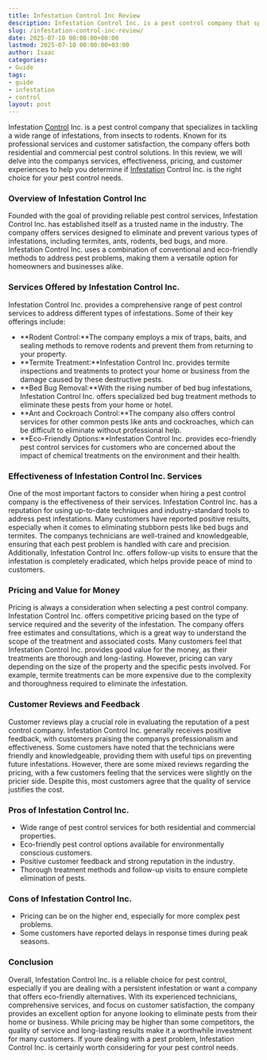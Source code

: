 ```yaml
---
title: Infestation Control Inc Review
description: Infestation Control Inc. is a pest control company that specializes in tackling a wide range of infestations, from insects to rodents.
slug: /infestation-control-inc-review/
date: 2025-07-10 00:00:00+00:00
lastmod: 2025-07-10 00:00:00+03:00
author: Isaac
categories:
- Guide
tags:
- guide
- infestation
- control
layout: post
---
```

Infestation [Control](https://pestpolicy.com/rodent-control-in-puyallup/) Inc. is a pest control company that specializes in tackling a wide range of infestations, from insects to rodents. Known for its professional services and customer satisfaction, the company offers both residential and commercial pest control solutions. In this review, we will delve into the companys services, effectiveness, pricing, and customer experiences to help you determine if [Infestation](https://pestpolicy.com/a-guide-to-preventing-pest-infestations-in-restaurants/) Control Inc. is the right choice for your pest control needs.
### Overview of Infestation Control Inc
Founded with the goal of providing reliable pest control services, Infestation Control Inc. has established itself as a trusted name in the industry. The company offers services designed to eliminate and prevent various types of infestations, including termites, ants, rodents, bed bugs, and more. Infestation Control Inc. uses a combination of conventional and eco-friendly methods to address pest problems, making them a versatile option for homeowners and businesses alike.
### Services Offered by Infestation Control Inc.
Infestation Control Inc. provides a comprehensive range of pest control services to address different types of infestations. Some of their key offerings include:
- **Rodent Control:**The company employs a mix of traps, baits, and sealing methods to remove rodents and prevent them from returning to your property.
- **Termite Treatment:**Infestation Control Inc. provides termite inspections and treatments to protect your home or business from the damage caused by these destructive pests.
- **Bed Bug Removal:**With the rising number of bed bug infestations, Infestation Control Inc. offers specialized bed bug treatment methods to eliminate these pests from your home or hotel.
- **Ant and Cockroach Control:**The company also offers control services for other common pests like ants and cockroaches, which can be difficult to eliminate without professional help.
- **Eco-Friendly Options:**Infestation Control Inc. provides eco-friendly pest control services for customers who are concerned about the impact of chemical treatments on the environment and their health.
### Effectiveness of Infestation Control Inc. Services
One of the most important factors to consider when hiring a pest control company is the effectiveness of their services. Infestation Control Inc. has a reputation for using up-to-date techniques and industry-standard tools to address pest infestations. Many customers have reported positive results, especially when it comes to eliminating stubborn pests like bed bugs and termites.
The companys technicians are well-trained and knowledgeable, ensuring that each pest problem is handled with care and precision. Additionally, Infestation Control Inc. offers follow-up visits to ensure that the infestation is completely eradicated, which helps provide peace of mind to customers.
### Pricing and Value for Money
Pricing is always a consideration when selecting a pest control company. Infestation Control Inc. offers competitive pricing based on the type of service required and the severity of the infestation. The company offers free estimates and consultations, which is a great way to understand the scope of the treatment and associated costs.
Many customers feel that Infestation Control Inc. provides good value for the money, as their treatments are thorough and long-lasting. However, pricing can vary depending on the size of the property and the specific pests involved. For example, termite treatments can be more expensive due to the complexity and thoroughness required to eliminate the infestation.
### Customer Reviews and Feedback
Customer reviews play a crucial role in evaluating the reputation of a pest control company. Infestation Control Inc. generally receives positive feedback, with customers praising the companys professionalism and effectiveness. Some customers have noted that the technicians were friendly and knowledgeable, providing them with useful tips on preventing future infestations.
However, there are some mixed reviews regarding the pricing, with a few customers feeling that the services were slightly on the pricier side. Despite this, most customers agree that the quality of service justifies the cost.
### Pros of Infestation Control Inc.
- Wide range of pest control services for both residential and commercial properties.
- Eco-friendly pest control options available for environmentally conscious customers.
- Positive customer feedback and strong reputation in the industry.
- Thorough treatment methods and follow-up visits to ensure complete elimination of pests.
### Cons of Infestation Control Inc.
- Pricing can be on the higher end, especially for more complex pest problems.
- Some customers have reported delays in response times during peak seasons.
### Conclusion
Overall, Infestation Control Inc. is a reliable choice for pest control, especially if you are dealing with a persistent infestation or want a company that offers eco-friendly alternatives. With its experienced technicians, comprehensive services, and focus on customer satisfaction, the company provides an excellent option for anyone looking to eliminate pests from their home or business. While pricing may be higher than some competitors, the quality of service and long-lasting results make it a worthwhile investment for many customers. If youre dealing with a pest problem, Infestation Control Inc. is certainly worth considering for your pest control needs.